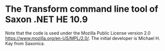 # The Transform command line tool of Saxon .NET HE 10.9

Note that the code is used under the Mozilla Public License version 2.0 https://www.mozilla.org/en-US/MPL/2.0/. The initial developer is Michael H. Kay from Saxonica.